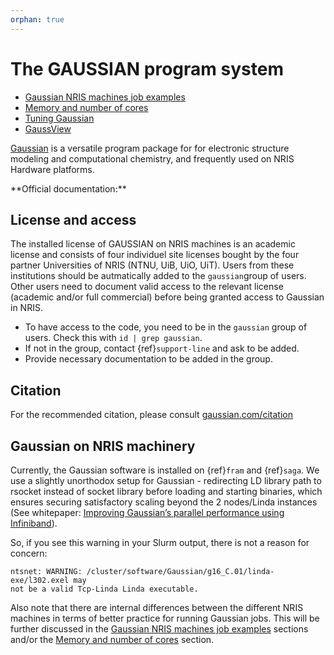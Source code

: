 ```yaml
---
orphan: true
---
```


# The GAUSSIAN program system

* [Gaussian NRIS machines job examples](gaussian_job_example.md)
* [Memory and number of cores](gaussian_resources.md)
* [Tuning Gaussian](gaussian_tuning.md)
* [GaussView](gaussview.md)

[Gaussian](http://gaussian.com/) is a versatile program package for for electronic structure modeling and computational chemistry, and frequently used on NRIS Hardware platforms. 
<p>
**Official documentation:** <http://gaussian.com/man>

## License and access

The installed license of GAUSSIAN on NRIS machines is an academic license and consists of four individuel site licenses bought by the four partner Universities of NRIS (NTNU, UiB, UiO, UiT). Users from these institutions should be autmatically added to the `gaussian`group of users. Other users need to document valid access to the relevant license (academic and/or full commercial) before being granted access to Gaussian in NRIS.

- To have access to the code, you need to be in the `gaussian` group of
  users. Check this with `id | grep gaussian`. 
- If not in the group, contact {ref}`support-line` and ask to be added.
- Provide necessary documentation to be added in the group. 

## Citation

For the recommended citation, please consult [gaussian.com/citation](https://gaussian.com/citation/)


## Gaussian on NRIS machinery

Currently, the Gaussian software is installed on {ref}`fram` and {ref}`saga`. We use a slightly unorthodox setup for Gaussian - redirecting LD library path to rsocket instead of socket library before loading and starting binaries, which ensures securing satisfactory scaling beyond the 2 nodes/Linda instances (See whitepaper: [Improving Gaussian’s parallel performance using Infiniband](gaussianoverib.pdf)).

So, if you see this warning in your Slurm output, there is not a reason for concern:
```text
ntsnet: WARNING: /cluster/software/Gaussian/g16_C.01/linda-exe/l302.exel may
not be a valid Tcp-Linda Linda executable.
```

Also note that there are internal differences between the different NRIS machines in terms of better practice for running Gaussian jobs. This will be further discussed in the [Gaussian NRIS machines job examples](gaussian_job_example.md) sections and/or the [Memory and number of cores](gaussian_resources.md) section.
